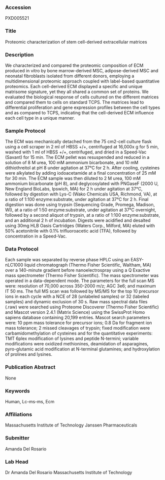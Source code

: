 ### Accession
PXD005521

### Title
Proteomic characterization of stem cell-derived extracellular matrices

### Description
We characterized and compared the proteomic composition of ECM produced in vitro by bone marrow-derived MSC, adipose-derived MSC and neonatal fibroblasts isolated from different donors, employing a multidimensional proteomic approach coupled with label-based quantitative proteomics. Each cell-derived ECM displayed a specific and unique matrisome signature, yet they all shared a common set of proteins. We evaluated the biological response of cells cultured on the different matrices and compared them to cells on standard TCPS. The matrices lead to differential proliferation and gene expression profiles between the cell types and as compared to TCPS, indicating that the cell-derived ECM influence each cell type in a unique manner.

### Sample Protocol
The ECM was mechanically detached from the 75 cm2-cell culture flask using a cell scraper in 2 ml of HBSS +/+, centrifuged at 16,000x g for 5 min, washed with 1 ml of HBSS +/+, centrifuged, and dried in a Speed-Vac (Savant) for 15 min. The ECM pellet was resuspended and reduced in a solution of 8 M urea, 100 mM ammonium bicarbonate, and 10 mM dithiothreitol at pH 8 under agitation at 37°C for 2 h. After cooling, cysteines were alkylated by adding iodoacetamide at a final concentration of 25 mM for 30 min. The ECM sample was then diluted to 2 M urea, 100 mM ammonium bicarbonate (pH 8), and deglycosylated with PNGaseF (2000 U, New England BioLabs, Ipswich, MA) for 2 h under agitation at 37°C, followed by digestion with Lys-C (Wako Chemicals USA, Richmond, VA), at a ratio of 1:100 enzyme:substrate, under agitation at 37°C for 2 h. Final digestion was done using trypsin (Sequencing Grade, Promega, Madison, WI), at a ratio of 1:50 enzyme:substrate, under agitation at 37°C overnight, followed by a second aliquot of trypsin, at a ratio of 1:100 enzyme:substrate, and an additional 2 h of incubation. Digests were acidified and desalted using 30mg HLB Oasis Cartridges (Waters Corp., Milford, MA) eluted with 50% acetonitrile with 0.1% trifluoroacetic acid (TFA), followed by concentration in a Speed-Vac.

### Data Protocol
Each sample was separated by reverse phase HPLC using an EASY-nLC1000 liquid chromatograph (Thermo Fisher Scientific, Waltham, MA) over a 140-minute gradient before nanoelectrospray using a Q Exactive mass spectrometer (Thermo Fisher Scientific). The mass spectrometer was operated in a data-dependent mode. The parameters for the full scan MS were: resolution of 70,000 across 350-2000 m/z; AGC 3e6; and maximum IT 50 ms. The full MS scan was followed by MS/MS for the top 10 precursor ions in each cycle with a NCE of 28 (unlabeled samples) or 32 (labeled samples) and dynamic exclusion of 30 s. Raw mass spectral data files (.raw) were searched using Proteome Discoverer (Thermo Fisher Scientific) and Mascot version 2.4.1 (Matrix Science) using the SwissProt Homo sapiens database containing 20,199 entries. Mascot search parameters were: 10 ppm mass tolerance for precursor ions; 0.8 Da for fragment ion mass tolerance; 2 missed cleavages of trypsin; fixed modification were carbamidomethylation of cysteines and for the quantitative experiments: TMT 6plex modification of lysines and peptide N-termini; variable modifications were oxidized methionines, deamidation of asparagines, pyro-glutamic acid modification at N-terminal glutamines; and hydroxylation of prolines and lysines.

### Publication Abstract
None

### Keywords
Human, Lc-ms-ms, Ecm

### Affiliations
Massachusetts Institute of Technology
Janssen Pharmaceuticals

### Submitter
Amanda Del Rosario

### Lab Head
Dr Amanda Del Rosario
Massachusetts Institute of Technology


